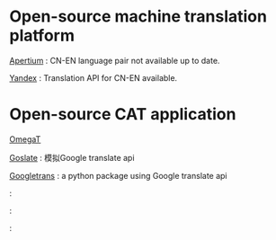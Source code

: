 # Open-source machine translation platform
[Apertium](https://github.com/apertium)
: CN-EN language pair not available up to date.

[Yandex](https://yandex.com/)
: Translation API for CN-EN available.
# Open-source CAT application
[OmegaT](http://omegat.org/)

[Goslate](http://zhuoqiang.me/goslate-free-google-translate-api.html)
: 模拟Google translate api

[Googletrans](https://pypi.org/project/googletrans/)
: a python package using Google translate api

[]()
:

[]()
:

[]()
:
